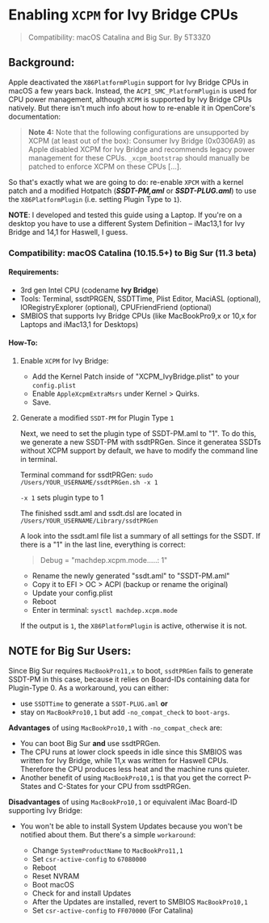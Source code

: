 # Enabling `XCPM` for Ivy Bridge CPUs
> Compatibility: macOS Catalina and Big Sur. By 5T33Z0

## Background: 
Apple deactivated the `X86PlatformPlugin` support for Ivy Bridge CPUs in macOS a few years back. Instead, the `ACPI_SMC_PlatformPlugin` is used for CPU power management, although `XCPM` is supported by Ivy Bridge CPUs natively. But there isn't much info about how to re-enable it in OpenCore's documentation:

> **Note 4:** Note that the following configurations are unsupported by XCPM (at least out of the box): Consumer Ivy Bridge (0x0306A9) as Apple disabled XCPM for Ivy Bridge and recommends legacy power management for these CPUs. `_xcpm_bootstrap` should manually be patched to enforce XCPM on these CPUs […].

So that's exactly what we are going to do: re-enable `XPCM` with a kernel patch and a modified Hotpatch (***SSDT-PM,aml*** or ***SSDT-PLUG.aml***) to use the `X86PlatformPlugin` (i.e. setting Plugin Type to `1`).

**NOTE**: I developed and tested this guide using a Laptop. If you're on a desktop you have to use a different System Definition – iMac13,1 for Ivy Bridge and 14,1 for Haswell, I guess.

### Compatibility: macOS Catalina (10.15.5+) to Big Sur (11.3 beta)

#### Requirements:

* 3rd gen Intel CPU (codename **Ivy Bridge**)
* Tools: Terminal, ssdtPRGEN, SSDTTime, Plist Editor, MaciASL (optional), IORegistryExplorer (optional), CPUFriendFriend (optional)
* SMBIOS that supports Ivy Bridge CPUs (like MacBookPro9,x or 10,x for Laptops and iMac13,1 for Desktops)

#### How-To:

1. Enable `XCPM` for Ivy Bridge:
	* Add the Kernel Patch inside of "XCPM_IvyBridge.plist" to your `config.plist`
	* Enable `AppleXcpmExtraMsrs` under Kernel > Quirks.
	* Save.

2. Generate a modified `SSDT-PM` for Plugin Type `1`

	Next, we need to set the plugin type of SSDT-PM.aml to "1". To do this, we generate a new SSDT-PM with ssdtPRGen. Since it generatea SSDTs without XCPM support by default, we have to modify the command line in terminal.

	Terminal command for ssdtPRGen: 
	`sudo /Users/YOUR_USERNAME/ssdtPRGen.sh -x 1`

	`-x 1` sets plugin type to 1

	The finished ssdt.aml and ssdt.dsl are located in `/Users/YOUR_USERNAME/Library/ssdtPRGen`

	A look into the ssdt.aml file list a summary of all settings for the SSDT. If there is a "1" in the last line, everything is correct:

	> Debug = "machdep.xcpm.mode.....: 1"

	* Rename the newly generated "ssdt.aml" to "SSDT-PM.aml"
	* Copy it to EFI > OC > ACPI (backup or rename the original)
	* Update your config.plist
	* Reboot
	* Enter in terminal: `sysctl machdep.xcpm.mode`

	If the output is `1`, the `X86PlatformPlugin` is active, otherwise it is not.

## NOTE for Big Sur Users:
Since Big Sur requires `MacBookPro11,x` to boot, `ssdtPRGen` fails to generate SSDT-PM in this case, because it relies on Board-IDs containing data for Plugin-Type 0. As a workaround, you can either:

- use `SSDTTime` to generate a `SSDT-PLUG.aml` **or** 
- stay on `MacBookPro10,1` but add `-no_compat_check` to `boot-args`.

**Advantages** of using `MacBookPro10,1` with `-no_compat_check` are:

- You can boot Big Sur **and** use ssdtPRGen. 
- The CPU runs at lower clock speeds in idle since this SMBIOS was written for Ivy Bridge, while 11,x was written for Haswell CPUs. Therefore the CPU produces less heat and the machine runs quieter.
- Another benefit of using `MacBookPro10,1` is that you get the correct P-States and C-States for your CPU from ssdtPRGen.

**Disadvantages** of using `MacBookPro10,1` or equivalent iMac Board-ID supporting Ivy Bridge: 

- You won't be able to install System Updates because you won't be notified about them. But there's a simple `workaround`:
	
	- Change `SystemProductName` to `MacBookPro11,1`
	- Set `csr-active-config` to `67080000`
	- Reboot
	- Reset NVRAM
	- Boot macOS
	- Check for and install Updates
	- After the Updates are installed, revert to SMBIOS `MacBookPro10,1`
	- Set `csr-active-config` to `FF070000` (For Catalina) 